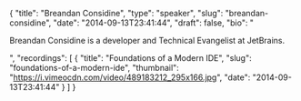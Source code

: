 {
  "title": "Breandan Considine",
  "type": "speaker",
  "slug": "breandan-considine",
  "date": "2014-09-13T23:41:44",
  "draft": false,
  "bio": "<p>Breandan Considine is a developer and Technical Evangelist at JetBrains.</p>",
  "recordings": [
    {
      "title": "Foundations of a Modern IDE",
      "slug": "foundations-of-a-modern-ide",
      "thumbnail": "https://i.vimeocdn.com/video/489183212_295x166.jpg",
      "date": "2014-09-13T23:41:44"
    }
  ]
}